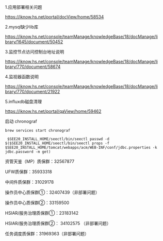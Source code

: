 
1.应用部署相关问题

https://iknow.hs.net/portal/docView/home/58534


2.mysql缺少lib库 


https://iknow.hs.net/console/teamManage/knowledgeBase/18/docManage/library/1645/document/50452

3.监控节点访问控制台地址说明


https://iknow.hs.net/console/teamManage/knowledgeBase/18/docManage/library/770/document/58674


4.监视器函数说明


https://iknow.hs.net/console/teamManage/knowledgeBase/18/docManage/library/770/document/21922


5.influxdb磁盘清理

https://iknow.hs.net/portal/qaView/home/59462



启动 chronograf 
```
brew services start chronograf
```


```
 $SEE20_INSTALL_HOME/seectl/bin/seectl passwd -d $($SEE20_INSTALL_HOME/seectl/bin/seectl props -f $SEE20_INSTALL_HOME/tomcat/webapps/acm/WEB-INF/conf/jdbc.properties -k jdbc.password -m get) 

```


资管天鉴（MP）质保群：32567877

UFW质保群：35933318

中间件质保群：31029178

操作员中心质保群①：32407439（非部署问题）

操作员中心质保群②：33159500

HSIAR/服务治理质保群①：23183142

HSIAR/服务治理质保群②： 34102575  （非部署问题）

任务调度质保群：31969363（非部署问题）
